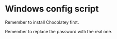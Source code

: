 # Windows config script

Remember to install Chocolatey first.

Remember to replace the password with the real one.
